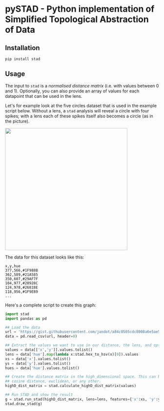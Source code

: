 # pySTAD - Python implementation of Simplified Topological Abstraction of Data

## Installation
`pip install stad`

## Usage
The input to `stad` is a _normalised distance matrix_ (i.e. with values between 0 and 1). Optionally, you can also provide an array of values for each datapoint that can be used in the lens.

Let's for example look at the five circles dataset that is used in the example script below. Without a lens, a `stad` analysis will reveal a circle with four spikes; with a lens each of these spikes itself also becomes a circle (as in the picture).

<img src="circles_with_lens.png" width="400px"/>

The data for this dataset looks like this:
```
x,y,hue
377,566,#1F988B
362,589,#21A585
350,607,#29AF7F
104,977,#20928C
124,978,#26818E
118,956,#1F9E89
...
```

Here's a complete script to create this graph:

```python
import stad
import pandas as pd

## Load the data
url = 'https://gist.githubusercontent.com/jandot/a84c0505cdc8008a6e5ae5032532a39f/raw/d834527117fd204d33486998d10290251354d013/five_circles.csv'
data = pd.read_csv(url, header=0)

## Extract the values we want to use in our distance, the lens, and optional features
values = data[['x','y']].values.tolist()
lens = data['hue'].map(lambda x:stad.hex_to_hsv(x)[0]).values
xs = data['x'].values.tolist()
ys = data['y'].values.tolist()
hues = data['hue'].values.tolist()

## Create the distance matrix in the high_dimensional space. This can be using
## cosine distance, euclidean, or any other.
highD_dist_matrix = stad.calculate_highD_dist_matrix(values)

## Run STAD and show the result
g = stad.run_stad(highD_dist_matrix, lens=lens, features={'x':xs, 'y':ys, 'hue': hues})
stad.draw_stad(g)
```
